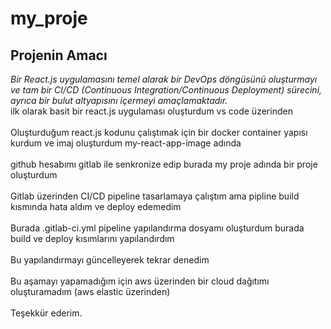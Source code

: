# my_proje
## Projenin Amacı
*Bir React.js uygulamasını temel alarak bir DevOps döngüsünü oluşturmayı ve tam bir CI/CD (Continuous Integration/Continuous Deployment) sürecini, ayrıca bir bulut altyapısını içermeyi amaçlamaktadır.*
<br> ilk olarak basit bir react.js uygulaması oluşturdum vs code üzerinden </br>
<br> Oluşturduğum react.js kodunu çalıştımak için bir docker container yapısı kurdum ve imaj oluşturdum my-react-app-image adında </br>
<br>github hesabımı gitlab ile senkronize edip burada my proje adında bir proje oluşturdum</br>
<br> Gitlab üzerinden CI/CD pipeline tasarlamaya çalıştım ama pipline build kısmında hata aldım ve deploy edemedim </br>
<br> Burada .gitlab-ci.yml pipeline yapılandırma dosyamı oluşturdum burada build ve deploy kısımlarını yapılandırdım </br>
<br> Bu yapılandırmayı güncelleyerek tekrar denedim </br> 
<br> Bu aşamayı yapamadığım için aws üzerinden bir cloud dağıtımı oluşturamadım (aws elastic üzerinden) </br>
<br> Teşekkür ederim. </br>
